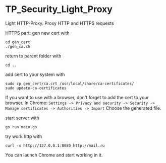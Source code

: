 # TP_Security_Light_Proxy

Light HTTP-Proxy. Proxy HTTP and HTTPS requests

HTTPS part:
gen new cert with 
```
cd gen_cert
./gen_ca.sh
```
return to parent folder with
```
cd ..
```
add cert to your system with
```
sudo cp gen_cert/ca.crt /usr/local/share/ca-certificates/
sudo update-ca-certificates
```

If you want to use with a browser, don't forget to add the cert to your browser. In Chrome:
```Settings -> Privacy and security -> Security -> Manage certificates -> Authorities -> Import```
Choose the generated file.

start server with 

```
go run main.go
```

try work http with 
```
curl -x http://127.0.0.1:8080 http://mail.ru
```
You can launch Chrome and start working in it.



